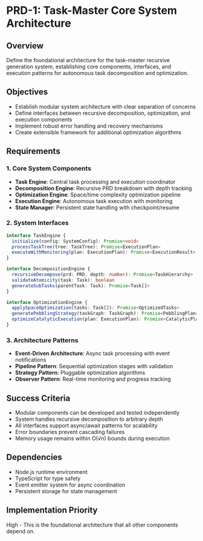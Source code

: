 # PRD-1: Task-Master Core System Architecture

## Overview
Define the foundational architecture for the task-master recursive generation system, establishing core components, interfaces, and execution patterns for autonomous task decomposition and optimization.

## Objectives
- Establish modular system architecture with clear separation of concerns
- Define interfaces between recursive decomposition, optimization, and execution components
- Implement robust error handling and recovery mechanisms
- Create extensible framework for additional optimization algorithms

## Requirements

### 1. Core System Components
- **Task Engine**: Central task processing and execution coordinator
- **Decomposition Engine**: Recursive PRD breakdown with depth tracking
- **Optimization Engine**: Space/time complexity optimization pipeline
- **Execution Engine**: Autonomous task execution with monitoring
- **State Manager**: Persistent state handling with checkpoint/resume

### 2. System Interfaces
```typescript
interface TaskEngine {
  initialize(config: SystemConfig): Promise<void>
  processTaskTree(tree: TaskTree): Promise<ExecutionPlan>
  executeWithMonitoring(plan: ExecutionPlan): Promise<ExecutionResult>
}

interface DecompositionEngine {
  recursiveDecompose(prd: PRD, depth: number): Promise<TaskHierarchy>
  validateAtomicity(task: Task): boolean
  generateSubTasks(parentTask: Task): Promise<Task[]>
}

interface OptimizationEngine {
  applySpaceOptimization(tasks: Task[]): Promise<OptimizedTasks>
  generatePebblingStrategy(taskGraph: TaskGraph): Promise<PebblingPlan>
  optimizeCatalyticExecution(plan: ExecutionPlan): Promise<CatalyticPlan>
}
```

### 3. Architecture Patterns
- **Event-Driven Architecture**: Async task processing with event notifications
- **Pipeline Pattern**: Sequential optimization stages with validation
- **Strategy Pattern**: Pluggable optimization algorithms
- **Observer Pattern**: Real-time monitoring and progress tracking

## Success Criteria
- Modular components can be developed and tested independently
- System handles recursive decomposition to arbitrary depth
- All interfaces support async/await patterns for scalability
- Error boundaries prevent cascading failures
- Memory usage remains within O(√n) bounds during execution

## Dependencies
- Node.js runtime environment
- TypeScript for type safety
- Event emitter system for async coordination
- Persistent storage for state management

## Implementation Priority
High - This is the foundational architecture that all other components depend on.